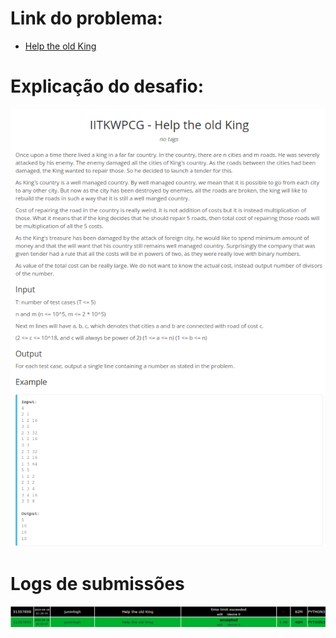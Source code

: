 # Link do problema:

- [Help the old King](https://www.spoj.com/problems/IITKWPCG/)

# Explicação do desafio:

![Help the old King](./assets/HelpTheOldKing.png)

# Logs de submissões

![LogsSubmissao](./assets/HelpTheOldKingLog.png)